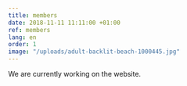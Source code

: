 ```yaml
---
title: members
date: 2018-11-11 11:11:00 +01:00
ref: members
lang: en
order: 1
image: "/uploads/adult-backlit-beach-1000445.jpg"
---
```


We are currently working on the website.

